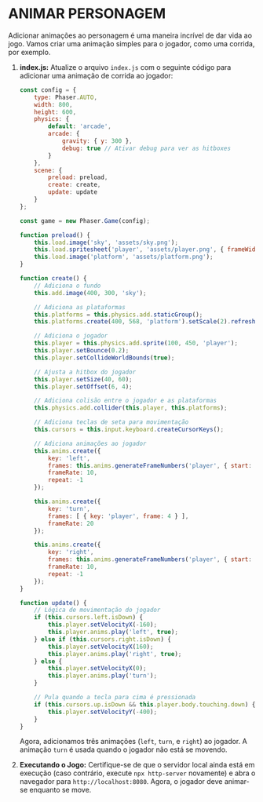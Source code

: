 # ANIMAR PERSONAGEM 
Adicionar animações ao personagem é uma maneira incrível de dar vida ao jogo. Vamos criar uma animação simples para o jogador, como uma corrida, por exemplo.

1. **index.js:**
   Atualize o arquivo `index.js` com o seguinte código para adicionar uma animação de corrida ao jogador:

   ```javascript
   const config = {
       type: Phaser.AUTO,
       width: 800,
       height: 600,
       physics: {
           default: 'arcade',
           arcade: {
               gravity: { y: 300 },
               debug: true // Ativar debug para ver as hitboxes
           }
       },
       scene: {
           preload: preload,
           create: create,
           update: update
       }
   };

   const game = new Phaser.Game(config);

   function preload() {
       this.load.image('sky', 'assets/sky.png');
       this.load.spritesheet('player', 'assets/player.png', { frameWidth: 48, frameHeight: 64 });
       this.load.image('platform', 'assets/platform.png');
   }

   function create() {
       // Adiciona o fundo
       this.add.image(400, 300, 'sky');

       // Adiciona as plataformas
       this.platforms = this.physics.add.staticGroup();
       this.platforms.create(400, 568, 'platform').setScale(2).refreshBody();

       // Adiciona o jogador
       this.player = this.physics.add.sprite(100, 450, 'player');
       this.player.setBounce(0.2);
       this.player.setCollideWorldBounds(true);

       // Ajusta a hitbox do jogador
       this.player.setSize(40, 60);
       this.player.setOffset(6, 4);

       // Adiciona colisão entre o jogador e as plataformas
       this.physics.add.collider(this.player, this.platforms);

       // Adiciona teclas de seta para movimentação
       this.cursors = this.input.keyboard.createCursorKeys();

       // Adiciona animações ao jogador
       this.anims.create({
           key: 'left',
           frames: this.anims.generateFrameNumbers('player', { start: 0, end: 3 }),
           frameRate: 10,
           repeat: -1
       });

       this.anims.create({
           key: 'turn',
           frames: [ { key: 'player', frame: 4 } ],
           frameRate: 20
       });

       this.anims.create({
           key: 'right',
           frames: this.anims.generateFrameNumbers('player', { start: 5, end: 8 }),
           frameRate: 10,
           repeat: -1
       });
   }

   function update() {
       // Lógica de movimentação do jogador
       if (this.cursors.left.isDown) {
           this.player.setVelocityX(-160);
           this.player.anims.play('left', true);
       } else if (this.cursors.right.isDown) {
           this.player.setVelocityX(160);
           this.player.anims.play('right', true);
       } else {
           this.player.setVelocityX(0);
           this.player.anims.play('turn');
       }

       // Pula quando a tecla para cima é pressionada
       if (this.cursors.up.isDown && this.player.body.touching.down) {
           this.player.setVelocityY(-400);
       }
   }
   ```

   Agora, adicionamos três animações (`left`, `turn`, e `right`) ao jogador. A animação `turn` é usada quando o jogador não está se movendo.

2. **Executando o Jogo:**
   Certifique-se de que o servidor local ainda está em execução (caso contrário, execute `npx http-server` novamente) e abra o navegador para `http://localhost:8080`. Agora, o jogador deve animar-se enquanto se move.

